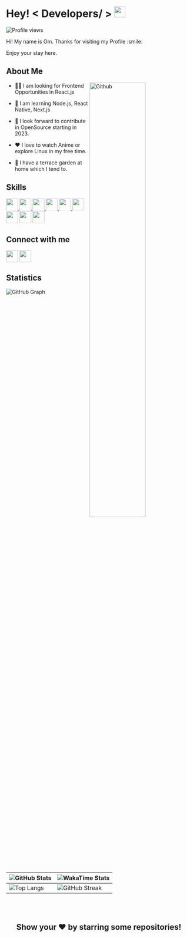 <h1> Hey! < Developers/ > <img src = "https://raw.githubusercontent.com/MartinHeinz/MartinHeinz/master/wave.gif" width = 30px> </h1>

![Profile views](https://visitor-badge.glitch.me/badge?page_id=omkakatkar.omkakatkar)

<div size='20px'> 
<p>Hi! My name is Om. Thanks for visiting my Profile :smile:</p>
<p>Enjoy your stay here.</p>
</div>

<h2> About Me </h2>

<!--- TODO: Get a different image here --->
<img width="55%" align="right" alt="Github" src="https://raw.githubusercontent.com/onimur/.github/master/.resources/git-header.svg" />

- 🧑‍💼 I am looking for Frontend Opportunities in React.js

- 📘 I am learning Node.js, React Native, Next.js

- 👯 I look forward to contribute in OpenSource starting in 2023.

- ❤️ I love to watch Anime or explore Linux in my free time.

- 🌱 I have a terrace garden at home which I tend to.

<h2> Skills </h2>

<a href="https://github.com/OmKakatkar?tab=repositories&q=&type=&language=html&sort="> <img width ='32px' src ='https://raw.githubusercontent.com/rahulbanerjee26/githubAboutMeGenerator/main/icons/html.svg'> </a>
<a href="https://github.com/OmKakatkar?tab=repositories&q=&type=&language=css&sort="> <img width ='32px' src ='https://raw.githubusercontent.com/rahulbanerjee26/githubAboutMeGenerator/main/icons/css.svg'> </a>
<a href="https://github.com/OmKakatkar?tab=repositories&q=&type=&language=javascript&sort="> <img width ='32px' src ='https://raw.githubusercontent.com/rahulbanerjee26/githubAboutMeGenerator/main/icons/javascript.svg'> </a>
<a href="https://github.com/search?o=desc&q=user%3AOmKakatkar+react&s=updated&type=Repositories"> <img width ='32px' src ='https://raw.githubusercontent.com/rahulbanerjee26/githubAboutMeGenerator/main/icons/reactjs.svg'> </a>
<a href="https://github.com/OmKakatkar?tab=repositories&q=&type=&language=typescript&sort="> <img width ='32px' src ='https://raw.githubusercontent.com/rahulbanerjee26/githubAboutMeGenerator/main/icons/typescript.svg'> </a>
<a href="https://github.com/OmKakatkar?tab=repositories&q=&type=&language=python&sort="> <img width ='32px' src ='https://raw.githubusercontent.com/rahulbanerjee26/githubAboutMeGenerator/main/icons/python.svg'> </a>
<img width ='32px' src ='https://raw.githubusercontent.com/rahulbanerjee26/githubAboutMeGenerator/main/icons/tailwind.svg'>
<img width ='32px' src ='https://raw.githubusercontent.com/rahulbanerjee26/githubAboutMeGenerator/main/icons/sass.svg'>
<img width ='32px' src ='https://raw.githubusercontent.com/rahulbanerjee26/githubAboutMeGenerator/main/icons/nextjs.svg'>

<h2> Connect with me </h2>
<a href = 'https://www.linkedin.com/in/omkakatkar'> <img width = '32px' align= 'center' src="https://raw.githubusercontent.com/rahulbanerjee26/githubAboutMeGenerator/main/icons/linked-in-alt.svg"/></a>
<a href = 'https://www.twitter.com/omkakatkar'> <img width = '32px' align= 'center' src="https://raw.githubusercontent.com/rahulbanerjee26/githubAboutMeGenerator/main/icons/twitter.svg"/></a>

<h2> Statistics </h2>
<img alt="GitHub Graph" src="https://github-readme-activity-graph.cyclic.app/graph?username=omkakatkar&theme=redical&area=true&custom_title=Contribution%20Graph"/>

|![GitHub Stats](https://github-readme-stats.vercel.app/api?username=omkakatkar&show_icons=true&theme=radical&custom_title=Github%20Stats&count_private=true&border_radius=0)|![WakaTime Stats](https://github-readme-stats.vercel.app/api/wakatime?username=omkakatkar&theme=radical&layout=compact&border_radius=0&langs_count=8)|
|-|-| 
|![Top Langs](https://github-readme-stats.vercel.app/api/top-langs/?username=omkakatkar&langs_count=5&theme=radical&layout=compact&border_radius=0&card_width=480px)|![GitHub Streak](https://streak-stats.demolab.com?user=omkakatkar&theme=radical&border_radius=0&mode=weekly)|

<br><br>

<h2 align='center'>Show your ❤️ by starring some repositories!</h2>

